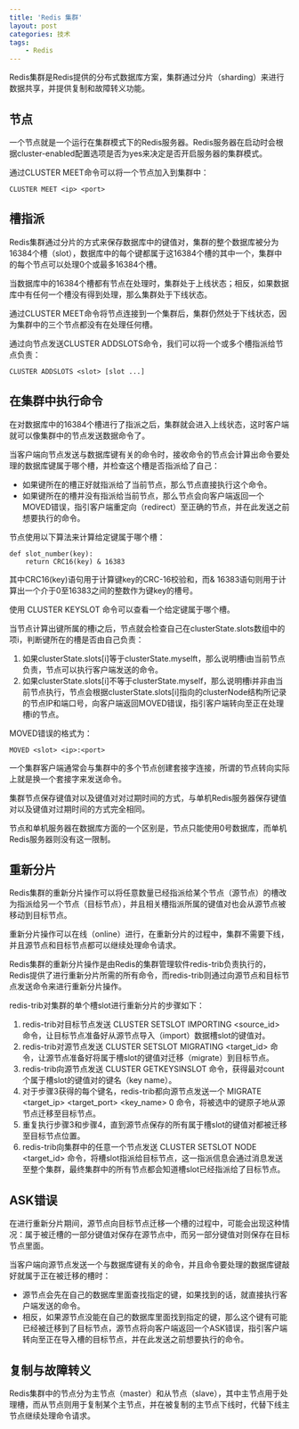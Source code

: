 ```yaml
---
title: 'Redis 集群'
layout: post
categories: 技术
tags:
    - Redis
---
```


Redis集群是Redis提供的分布式数据库方案，集群通过分片（sharding）来进行数据共享，并提供复制和故障转义功能。

<!-- more -->

## 节点

一个节点就是一个运行在集群模式下的Redis服务器。Redis服务器在启动时会根据cluster-enabled配置选项是否为yes来决定是否开启服务器的集群模式。

通过CLUSTER MEET命令可以将一个节点加入到集群中：

```
CLUSTER MEET <ip> <port>
```

## 槽指派

Redis集群通过分片的方式来保存数据库中的键值对，集群的整个数据库被分为16384个槽（slot），数据库中的每个键都属于这16384个槽的其中一个，集群中的每个节点可以处理0个或最多16384个槽。

当数据库中的16384个槽都有节点在处理时，集群处于上线状态；相反，如果数据库中有任何一个槽没有得到处理，那么集群处于下线状态。

通过CLUSTER MEET命令将节点连接到一个集群后，集群仍然处于下线状态，因为集群中的三个节点都没有在处理任何槽。

通过向节点发送CLUSTER ADDSLOTS命令，我们可以将一个或多个槽指派给节点负责：

```
CLUSTER ADDSLOTS <slot> [slot ...]
```

## 在集群中执行命令

在对数据库中的16384个槽进行了指派之后，集群就会进入上线状态，这时客户端就可以像集群中的节点发送数据命令了。

当客户端向节点发送与数据库键有关的命令时，接收命令的节点会计算出命令要处理的数据库键属于哪个槽，并检查这个槽是否指派给了自己：

- 如果键所在的槽正好就指派给了当前节点，那么节点直接执行这个命令。
- 如果键所在的槽并没有指派给当前节点，那么节点会向客户端返回一个MOVED错误，指引客户端重定向（redirect）至正确的节点，并在此发送之前想要执行的命令。

节点使用以下算法来计算给定键属于哪个槽：

```
def slot_number(key):
	return CRC16(key) & 16383
```

其中CRC16(key)语句用于计算键key的CRC-16校验和，而& 16383语句则用于计算出一个介于0至16383之间的整数作为键key的槽号。

使用 CLUSTER KEYSLOT <key> 命令可以查看一个给定键属于哪个槽。

当节点计算出键所属的槽i之后，节点就会检查自己在clusterState.slots数组中的项i，判断键所在的槽是否由自己负责：

1. 如果clusterState.slots[i]等于clusterState.myselft，那么说明槽i由当前节点负责，节点可以执行客户端发送的命令。
2. 如果clusterState.slots[i]不等于clusterState.myself，那么说明槽i并非由当前节点执行，节点会根据clusterState.slots[i]指向的clusterNode结构所记录的节点IP和端口号，向客户端返回MOVED错误，指引客户端转向至正在处理槽i的节点。

MOVED错误的格式为：

```
MOVED <slot> <ip>:<port>
```

一个集群客户端通常会与集群中的多个节点创建套接字连接，所谓的节点转向实际上就是换一个套接字来发送命令。

集群节点保存键值对以及键值对对过期时间的方式，与单机Redis服务器保存键值对以及键值对过期时间的方式完全相同。

节点和单机服务器在数据库方面的一个区别是，节点只能使用0号数据库，而单机Redis服务器则没有这一限制。

## 重新分片

Redis集群的重新分片操作可以将任意数量已经指派给某个节点（源节点）的槽改为指派给另一个节点（目标节点），并且相关槽指派所属的键值对也会从源节点被移动到目标节点。

重新分片操作可以在线（online）进行，在重新分片的过程中，集群不需要下线，并且源节点和目标节点都可以继续处理命令请求。

Redis集群的重新分片操作是由Redis的集群管理软件redis-trib负责执行的，Redis提供了进行重新分片所需的所有命令，而redis-trib则通过向源节点和目标节点发送命令来进行重新分片操作。

redis-trib对集群的单个槽slot进行重新分片的步骤如下：

1. redis-trib对目标节点发送 CLUSTER SETSLOT <slot> IMPORTING <source_id> 命令，让目标节点准备好从源节点导入（import）数据槽slot的键值对。
2. redis-trib对源节点发送 CLUSTER SETSLOT <slot> MIGRATING <target_id> 命令，让源节点准备好将属于槽slot的键值对迁移（migrate）到目标节点。
3. redis-trib向源节点发送 CLUSTER GETKEYSINSLOT <slot> <count> 命令，获得最对count个属于槽slot的键值对的键名（key name）。
4. 对于步骤3获得的每个键名，redis-trib都向源节点发送一个 MIGRATE <target_ip> <target_port> <key_name> 0 <timeout> 命令，将被选中的键原子地从源节点迁移至目标节点。
5. 重复执行步骤3和步骤4，直到源节点保存的所有属于槽slot的键值对都被迁移至目标节点位置。
6. redis-trib向集群中的任意一个节点发送 CLUSTER SETSLOT <slot> NODE <target_id> 命令，将槽slot指派给目标节点，这一指派信息会通过消息发送至整个集群，最终集群中的所有节点都会知道槽slot已经指派给了目标节点。

## ASK错误

在进行重新分片期间，源节点向目标节点迁移一个槽的过程中，可能会出现这种情况：属于被迁槽的一部分键值对保存在源节点中，而另一部分键值对则保存在目标节点里面。

当客户端向源节点发送一个与数据库键有关的命令，并且命令要处理的数据库键敲好就属于正在被迁移的槽时：

- 源节点会先在自己的数据库里面查找指定的键，如果找到的话，就直接执行客户端发送的命令。
- 相反，如果源节点没能在自己的数据库里面找到指定的键，那么这个键有可能已经被迁移到了目标节点，源节点将向客户端返回一个ASK错误，指引客户端转向至正在导入槽的目标节点，并在此发送之前想要执行的命令。

## 复制与故障转义

Redis集群中的节点分为主节点（master）和从节点（slave），其中主节点用于处理槽，而从节点则用于复制某个主节点，并在被复制的主节点下线时，代替下线主节点继续处理命令请求。